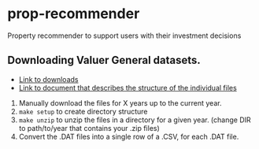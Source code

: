 # prop-recommender
Property recommender to support users with their investment decisions

## Downloading Valuer General datasets.
- [Link to downloads](https://valuation.property.nsw.gov.au/embed/propertySalesInformation)
- [Link to document that describes the structure of the individual files](https://www.valuergeneral.nsw.gov.au/__data/assets/pdf_file/0015/216402/Current_Property_Sales_Data_File_Format_2001_to_Current.pdf)

1. Manually download the files for X years up to the current year.
2. `make setup` to create directory structure
3. `make unzip` to unzip the files in a directory for a given year. (change DIR to path/to/year that contains your .zip files)
4. Convert the .DAT files into a single row of a .CSV, for each .DAT file.
